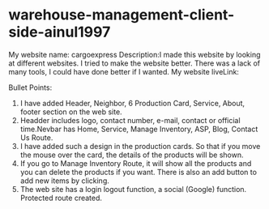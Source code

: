 # warehouse-management-client-side-ainul1997





My website name: cargoexpress
Description:I made this website by looking at different websites. I tried to make the website better. There was a lack of many tools, I could have done better if I wanted.
My website liveLink: 

Bullet Points:
1. I have added Header, Neighbor, 6 Production Card, Service, About, footer section on the web site.
2. Headder includes logo, contact number, e-mail, contact or official time.Nevbar has Home, Service, Manage Inventory, ASP, Blog, Contact Us Route.
3. I have added such a design in the production cards. So that if you move the mouse over the card, the details of the products will be shown.
4. If you go to Manage Inventory Route, it will show all the products and you can delete the products if you want. There is also an add button to add new items by clicking.
5. The web site has a login logout function, a social (Google) function. Protected route created.